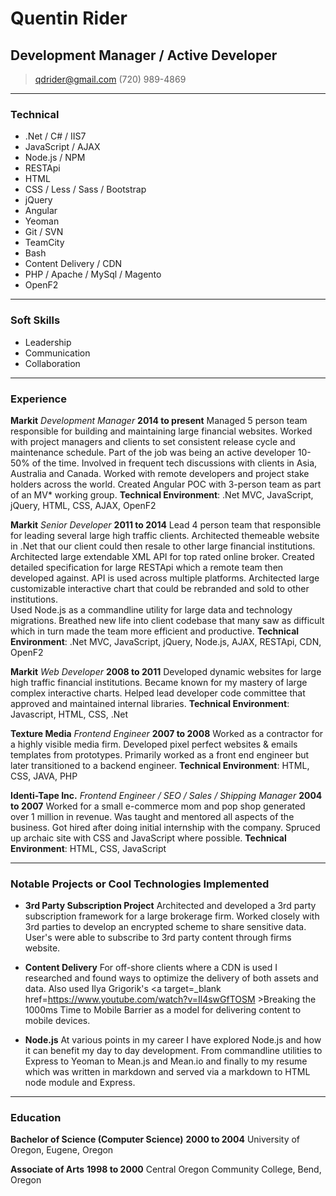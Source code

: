 # Quentin Rider
## Development Manager / Active Developer

> [qdrider@gmail.com](mailto:qdrider@gmail.com)
> (720) 989-4869

------

### Technical

- .Net / C# / IIS7
- JavaScript / AJAX
- Node.js / NPM
- RESTApi
- HTML
- CSS / Less / Sass / Bootstrap
- jQuery
- Angular
- Yeoman
- Git / SVN
- TeamCity
- Bash
- Content Delivery / CDN
- PHP / Apache / MySql / Magento
- OpenF2

------

### Soft Skills

- Leadership
- Communication
- Collaboration

------

### Experience

**Markit** *Development Manager* __2014 to present__
	Managed 5 person team responsible for building and maintaining large financial websites.
	Worked with project managers and clients to set consistent release cycle and maintenance schedule.
	Part of the job was being an active developer 10-50% of the time.
	Involved in frequent tech discussions with clients in Asia, Australia and Canada.
	Worked with remote developers and project stake holders across the world.
	Created Angular POC with 3-person team as part of an MV\* working group.
	**Technical Environment**: .Net MVC, JavaScript, jQuery, HTML, CSS, AJAX, OpenF2

**Markit** *Senior Developer* __2011 to 2014__
    Lead 4 person team that responsible for leading several large high traffic clients.
    Architected themeable website in .Net that our client could then resale to other large financial institutions.
    Architected large extendable XML API for top rated online broker. 
    Created detailed specification for large RESTApi which a remote team then developed against. API is used across multiple platforms.
    Architected large customizable interactive chart that could be rebranded and sold to other institutions.  
	Used Node.js as a commandline utility for large data and technology migrations.
	Breathed new life into client codebase that many saw as difficult which in turn made the team more efficient and productive.
	**Technical Environment**: .Net MVC, JavaScript, jQuery, Node.js, AJAX, RESTApi, CDN, OpenF2

**Markit** *Web Developer* __2008 to 2011__
    Developed dynamic websites for large high traffic financial institutions. 
    Became known for my mastery of large complex interactive charts.
    Helped lead developer code committee that approved and maintained internal libraries. 
	**Technical Environment**: Javascript, HTML, CSS, .Net

**Texture Media** *Frontend Engineer* __2007 to 2008__
    Worked as a contractor for a highly visible media firm.
    Developed pixel perfect websites & emails templates from prototypes.
    Primarily worked as a front end engineer but later transitioned to a backend engineer.
    **Technical Environment**: HTML, CSS, JAVA, PHP

**Identi-Tape Inc.** *Frontend Engineer / SEO / Sales / Shipping Manager* __2004 to 2007__
    Worked for a small e-commerce mom and pop shop generated over 1 million in revenue.
    Was taught and mentored all aspects of the business.
    Got hired after doing initial internship with the company.
    Spruced up archaic site with CSS and JavaScript where possible.
    **Technical Environment**: HTML, CSS, JavaScript

------

### Notable Projects or Cool Technologies Implemented

* **3rd Party Subscription Project**
 Architected and developed a 3rd party subscription framework for a large brokerage firm. Worked closely with 3rd parties to develop an encrypted scheme to share sensitive data. User's were able to subscribe to 3rd party content through firms website.

* **Content Delivery**
	For off-shore clients where a CDN is used I researched and found ways to optimize the delivery of both assets and data. Also used Ilya Grigorik's <a target=_blank href=https://www.youtube.com/watch?v=Il4swGfTOSM >Breaking the 1000ms Time to Mobile Barrier</a> as a model for delivering content to mobile devices.
* **Node.js**
    At various points in my career I have explored Node.js and how it can benefit my day to day development. From commandline utilities to Express to Yeoman to Mean.js and Mean.io and finally to my resume which was written in markdown and served via a markdown to HTML node module and Express. 

<!--
* **Hoopologie.com**
	<a target=_blank href=http://www.hoopologie.com>www.hoopologie.com</a>
    Designed and developed a mid-sized e-commerce website using php and Magento as a side project. Developed custom theme with bootstrap as the base. Also created a number of custom Magento modules. 
-->
------

### Education

**Bachelor of Science (Computer Science)** __2000 to 2004__
	University of Oregon, Eugene, Oregon

**Associate of Arts** __1998 to 2000__
    Central Oregon Community College, Bend, Oregon
